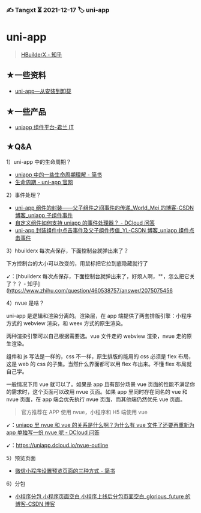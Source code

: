 ### ✍️ Tangxt ⏳ 2021-12-17 🏷️ uni-app

# uni-app

> [HBuilderX - 知乎](https://www.zhihu.com/topic/20746230/hot)

## ★一些资料

- [uni-app—从安装到卸载](https://www.cnblogs.com/qisi007/p/10489176.html)

## ★一些产品

- [uniapp 组件平台-君兰 IT](https://www.junlan365.com/uniapp.html)

## ★Q&A

1）uni-app 中的生命周期？

- [uniapp 中的一些生命周期理解 - 简书](https://www.jianshu.com/p/0366b9bc9a15)
- [生命周期 - uni-app 官网](https://uniapp.dcloud.io/collocation/frame/lifecycle?id=%e7%bb%84%e4%bb%b6%e7%94%9f%e5%91%bd%e5%91%a8%e6%9c%9f)

2）事件处理？

- [uni-app 组件的封装——父子组件之间事件的传递_World_Mei 的博客-CSDN 博客_uniapp 子组件事件](https://blog.csdn.net/World_Mei/article/details/105847761)
- [自定义组件如何支持 uniapp 的事件处理器？ - DCloud 问答](https://ask.dcloud.net.cn/question/114803)
- [uni-app 封装组件中点击事件及父子组件传值_YL-CSDN 博客_uniapp 组件点击事件](https://blog.csdn.net/qq_32195805/article/details/112471259)

3）hbuilderx 每次点保存，下面控制台就弹出来了？

下方控制台的大小可以改变的，用鼠标把它拉到底隐藏就行了

➹：[hbuilderx 每次点保存，下面控制台就弹出来了，好烦人啊，艹，怎么把它关了？？ - 知乎](https://www.zhihu.com/question/460538757/answer/2075075456

4）nvue 是啥？

uni-app 是逻辑和渲染分离的。渲染层，在 app 端提供了两套排版引擎：小程序方式的 webview 渲染，和 weex 方式的原生渲染。

两种渲染引擎可以自己根据需要选。vue 文件走的 webview 渲染，nvue 走的原生渲染。

组件和 js 写法是一样的，css 不一样，原生排版的能用的 css 必须是 flex 布局，这是 web 的 css 的子集。当然什么界面都可以用 flex 布出来。不懂 flex 布局就自己学。

一般情况下用 vue 就可以了。如果是 app 且有部分场景 vue 页面的性能不满足你的需求时，这个页面可以改用 nvue 页面。如果 app 里同时存在同名的 vue 和 nvue 页面，在 app 端会优先执行 nvue 页面，而其他端仍然优先 vue 页面。

> 官方推荐在 APP 使用 nvue，小程序和 H5 端使用 vue

➹：[uniapp 里 nvue 和 vue 的关系是什么啊？为什么有 vue 文件了还要再重新为 app 单独写一份 nvue 呢 - DCloud 问答](https://ask.dcloud.net.cn/question/69854)

➹：<https://uniapp.dcloud.io/nvue-outline>

5）预览页面

- [微信小程序设置预览页面的三种方式 - 简书](https://www.jianshu.com/p/08bd448408a0)

6）分包

- [小程序分包 小程序页面空白 小程序上线后分包页面空白_glorious_future 的博客-CSDN 博客](https://blog.csdn.net/glorious_future/article/details/115132111)